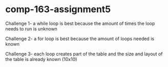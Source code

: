 # comp-163-assignment5

Challenge 1- a while loop is best because the amount of times the loop needs to run is unknown

Challenge 2- a for loop is best because the amount of loops needed is known

Challenge 3- each loop creates part of the table and the size and layout of the table is already known (10x10)
